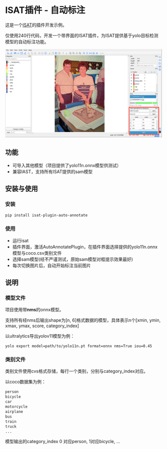 # ISAT插件 - 自动标注

这是一个[ISAT](https://github.com/yatengLG/ISAT_with_segment_anything)的插件开发示例。

仅使用240行代码，开发一个带界面的ISAT插件，为ISAT提供基于yolo目标检测模型的自动标注功能。

![auto_annotate.img](display/img.png)

## 功能

* 可导入其他模型（项目提供了yolo11n.onnx模型供测试）
* 兼容IAST，支持所有ISAT提供的sam模型

## 安装与使用

### 安装

```shell
pip install isat-plugin-auto-annotate
```

### 使用

- 运行isat
- 插件界面，激活AutoAnnotatePlugin，在插件界面选择提供的yolo11n.onnx模型与coco.csv类别文件
- 选择sam模型(经不严谨测试，原始sam模型对框提示效果最好)
- 每次切换图片后，自动开始标注当前图片

## 说明

### 模型文件
项目使用带**nms**的onnx模型。

支持所有经nms后输出shape为[n, 6]格式数据的模型，具体表示n个[xmin, ymin, xmax, ymax, score, category_index]

以ultralytics导出yolov11模型为例：
```shell
yolo export model=path/to/yolo11n.pt format=onnx nms=True iou=0.45
```

### 类别文件

类别文件使用cvs格式存储，每行一个类别，分别与category_index对应。

以coco数据集为例：

```text
person
bicycle
car
motorcycle
airplane
bus
train
truck
...
```

模型输出的category_index 0 对应person, 1对应bicycle, ...